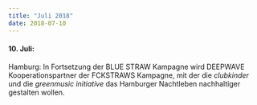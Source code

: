 ```yaml
---
title: "Juli 2018"
date: 2018-07-10
---
```


#### **10\. Juli:**

Hamburg: In Fortsetzung der BLUE STRAW Kampagne wird DEEPWAVE Kooperationspartner der FCKSTRAWS Kampagne, mit der die _clubkinder_ und die _greenmusic initiative_ das Hamburger Nachtleben nachhaltiger gestalten wollen.
